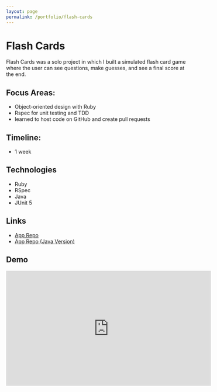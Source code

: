 ```yaml
---
layout: page
permalink: /portfolio/flash-cards
---
```


# Flash Cards

Flash Cards was a solo project in which I built a simulated flash card game where the user can see questions, make guesses, and see a final score at the end.

## Focus Areas: 

- Object-oriented design with Ruby
- Rspec for unit testing and TDD
- learned to host code on GitHub and create pull requests

## Timeline: 

- 1 week

## Technologies 

- Ruby
- RSpec
- Java
- JUnit 5

## Links

- [App Repo](https://github.com/arnaldoaparicio/flash_cards) 
- [App Repo (Java Version)](https://github.com/arnaldoaparicio/flashcards_java)

## Demo

<iframe width="560" height="315" src="https://www.youtube.com/embed/r5tJrrudC8M" title="YouTube video player" frameborder="0" allow="accelerometer; autoplay; clipboard-write; encrypted-media; gyroscope; picture-in-picture; web-share" allowfullscreen></iframe>

